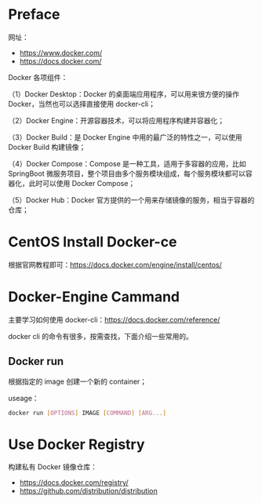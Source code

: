 # Preface

网址：

- https://www.docker.com/
- https://docs.docker.com/

Docker 各项组件：

（1）Docker Desktop：Docker 的桌面端应用程序，可以用来很方便的操作 Docker，当然也可以选择直接使用 docker-cli；

（2）Docker Engine：开源容器技术，可以将应用程序构建并容器化；

（3）Docker Build：是 Docker Engine 中用的最广泛的特性之一，可以使用 Docker Build 构建镜像；

（4）Docker Compose：Compose 是一种工具，适用于多容器的应用，比如 SpringBoot 微服务项目，整个项目由多个服务模块组成，每个服务模块都可以容器化，此时可以使用 Docker Compose；

（5）Docker Hub：Docker 官方提供的一个用来存储镜像的服务，相当于容器的仓库；



# CentOS Install Docker-ce

根据官网教程即可：https://docs.docker.com/engine/install/centos/



# Docker-Engine Cammand

主要学习如何使用 docker-cli：https://docs.docker.com/reference/

docker cli 的命令有很多，按需查找，下面介绍一些常用的。



## Docker run

根据指定的 image 创建一个新的 container；

useage：

```bash
docker run [OPTIONS] IMAGE [COMMAND] [ARG...]
```









# Use Docker Registry

构建私有 Docker 镜像仓库：

- https://docs.docker.com/registry/
- https://github.com/distribution/distribution

